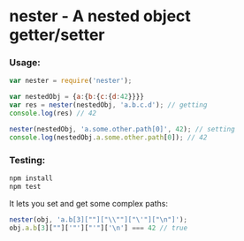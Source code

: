 # nester - A nested object getter/setter


### Usage:

```js
var nester = require('nester');

var nestedObj = {a:{b:{c:{d:42}}}}
var res = nester(nestedObj, 'a.b.c.d'); // getting
console.log(res) // 42

nester(nestedObj, 'a.some.other.path[0]', 42); // setting
console.log(nestedObj.a.some.other.path[0]); // 42
```

### Testing:

```js
npm install
npm test
```

It lets you set and get some complex paths:

```js
nester(obj, 'a.b[3][""]["\\""]["\'"]["\n"]');
obj.a.b[3][""]['"']["'"]['\n'] === 42 // true
```
